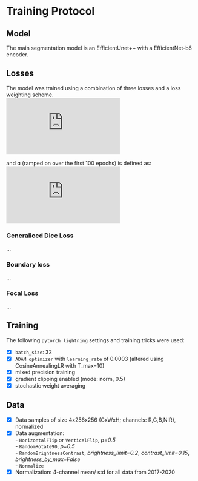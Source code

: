 # Training Protocol

## Model

The main segmentation model is an EfficientUnet++ with a EfficientNet-b5 encoder.

## Losses

The model was trained using a combination of three losses and a loss weighting scheme.  
![L = (1 - \alpha) * (L_{gd} + L_{fo}) + (\alpha * L_{bd})](https://latex.codecogs.com/svg.latex?L%20%3D%20%28%281%20-%20%5Calpha%29%20*%20%28L_%7Bgd%7D%20&plus;%20L_%7Bfo%7D%29%29%20&plus;%20%28%5Calpha%20*%20L_%7Bbd%7D%29)

and ɑ (ramped on over the first 100 epochs) is defined as:  
![\alpha = min(0.01*epoch, 0.99)](https://latex.codecogs.com/svg.latex?%5Calpha%20%3D%20min%280.01*epoch%2C%200.99%29)

### Generaliced Dice Loss
...
### Boundary loss
...
### Focal Loss
...

## Training

The following `pytorch lightning` settings and training tricks were used:  
- [x] `batch_size`: 32
- [x] `ADAM optimizer` with `learning_rate` of 0.0003 (altered using CosineAnnealingLR with T_max=10) 
- [x] mixed precision training 
- [x] gradient clipping enabled (mode: norm, 0.5)
- [x] stochastic weight averaging  

## Data

- [x] Data samples of size 4x256x256 (CxWxH; channels: R,G,B,NIR), normalized  
- [x] Data augmentation:  
      - `HorizontalFlip` or `VerticalFlip`, _p=0.5_  
      - `RandomRotate90`, _p=0.5_  
      - `RandomBrightnessContrast`, _brightness_limit=0.2_, _contrast_limit=0.15_, _brightness_by_max=False_  
      - `Normalize`  
- [x] Normalization: 4-channel mean/ std for all data from 2017-2020
